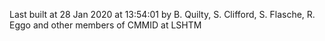 Last built at 28 Jan 2020 at 13:54:01 by B. Quilty, S. Clifford, S. Flasche, R. Eggo and other members of CMMID at LSHTM
